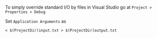 To simply override standard I/O by files in Visual Studio go at ``` Project > Properties > Debug ```Set ` Application Arguments ` as ``` < $(ProjectDir)input.txt > $(ProjectDir)output.txt ```